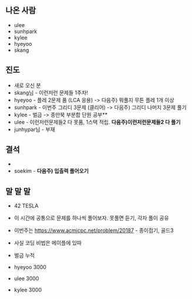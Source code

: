 ## 나온 사람
- ulee
- sunhpark
- kylee
- hyeyoo
- skang

## 진도

- 새로 오신 분
- skang님 - 이런저런 문제들 1주차!
- hyeyoo - 플레 2문제 품 (LCA 응용) -> 다음주) 뭐풀지 무튼 플레 1개 이상
- sunhpark - 이번주 그리디 3문제 (클리어) -> 다음주) 그리디 나머지 3문제 풀기
- kylee - 벌금 -> 종만북 부분합 단원 공부**
- ulee - 이런저런문제들2 다 못품, 1스택 적립.   **다음주)이런저런문제들2 다 풀기**
- junhypar님 - 부재

## 결석
-
- soekim -                              **다음주) 입출력 풀어오기**

## 말 말 말
- 42 TESLA
- 이 시간에 공통으로 문제를 하나씩 풀어보자. 못풀면 듣기, 각자 풀이 공유
- 이번주는 https://www.acmicpc.net/problem/20187 - 종이접기, 골드3
- 사실 코딩 비법은 메이플에 있따

- 벌금 누적
- hyeyoo 3000
- ulee 3000
- kylee 3000
